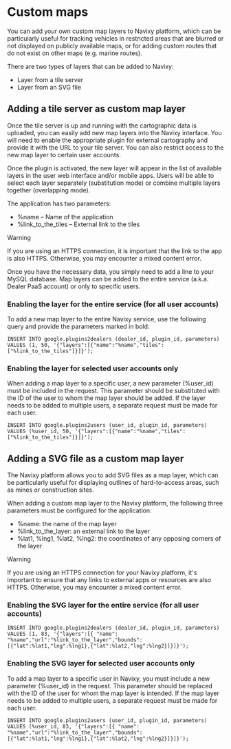 # Custom maps

You can add your own custom map layers to Navixy platform, which can be particularly useful for tracking vehicles in restricted areas that are blurred or not displayed on publicly available maps, or for adding custom routes that do not exist on other maps (e.g. marine routes).

There are two types of layers that can be added to Navixy:

- Layer from a tile server
- Layer from an SVG file

## Adding a tile server as custom map layer

Once the tile server is up and running with the cartographic data is uploaded, you can easily add new map layers into the Navixy interface. You will need to enable the appropriate plugin for external cartography and provide it with the URL to your tile server. You can also restrict access to the new map layer to certain user accounts.

Once the plugin is activated, the new layer will appear in the list of available layers in the user web interface and/or mobile apps. Users will be able to select each layer separately (substitution mode) or combine multiple layers together (overlapping mode).

The application has two parameters:

- %name – Name of the application
- %link\_to\_the\_tiles *–* External link to the tiles

> [!WARNING]
> If you are using an HTTPS connection, it is important that the link to the app is also HTTPS. Otherwise, you may encounter a mixed content error.

Once you have the necessary data, you simply need to add a line to your MySQL database. Map layers can be added to the entire service (a.k.a. Dealer PaaS account) or only to specific users.

### Enabling the layer for the entire service (for all user accounts)

To add a new map layer to the entire Navixy service, use the following query and provide the parameters marked in bold:

```
INSERT INTO google.plugins2dealers (dealer_id, plugin_id, parameters) VALUES (1, 50, '{"layers":[{"name":"%name","tiles":["%link_to_the_tiles"]}]}');
```

### Enabling the layer for selected user accounts only

When adding a map layer to a specific user, a new parameter (%user\_id) must be included in the request. This parameter should be substituted with the ID of the user to whom the map layer should be added. If the layer needs to be added to multiple users, a separate request must be made for each user.

```
INSERT INTO google.plugins2users (user_id, plugin_id, parameters) VALUES (%user_id, 50, '{"layers":[{"name":"%name","tiles":["%link_to_the_tiles"]}]}');
```

## Adding a SVG file as a custom map layer

The Navixy platform allows you to add SVG files as a map layer, which can be particularly useful for displaying outlines of hard-to-access areas, such as mines or construction sites.

When adding a custom map layer to the Navixy platform, the following three parameters must be configured for the application:

- %name: the name of the map layer
- %link\_to\_the\_layer: an external link to the layer
- %lat1, %lng1, %lat2, %lng2: the coordinates of any opposing corners of the layer

> [!WARNING]
> If you are using an HTTPS connection for your Navixy platform, it's important to ensure that any links to external apps or resources are also HTTPS. Otherwise, you may encounter a mixed content error.

### Enabling the SVG layer for the entire service (for all user accounts)

```
INSERT INTO google.plugins2dealers (dealer_id, plugin_id, parameters) VALUES (1, 83, '{"layers":[{ "name": "%name","url":"%link_to_the_layer","bounds":[{"lat":%lat1,"lng":%lng1},{"lat":%lat2,"lng":%lng2}]}]}');
```

### Enabling the SVG layer for selected user accounts only

To add a map layer to a specific user in Navixy, you must include a new parameter (%user\_id) in the request. This parameter should be replaced with the ID of the user for whom the map layer is intended. If the map layer needs to be added to multiple users, a separate request must be made for each user.

```
INSERT INTO google.plugins2users (user_id, plugin_id, parameters) VALUES (%user_id, 83, '{"layers":[{ "name": "%name","url":"%link_to_the_layer","bounds":[{"lat":%lat1,"lng":%lng1},{"lat":%lat2,"lng":%lng2}]}]}');
```